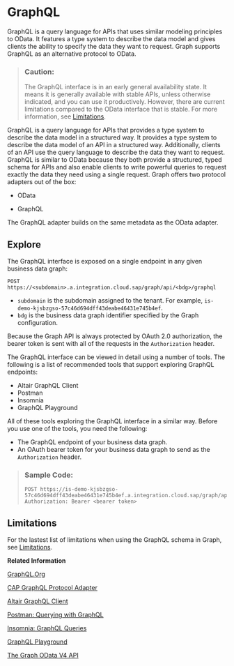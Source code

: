 <!-- loiode723090712e4d3dafab951b89b88faf -->

# GraphQL

GraphQL is a query language for APIs that uses similar modeling principles to OData. It features a type system to describe the data model and gives clients the ability to specify the data they want to request. Graph supports GraphQL as an alternative protocol to OData.

> ### Caution:  
> The GraphQL interface is in an early general availability state. It means it is generally available with stable APIs, unless otherwise indicated, and you can use it productively. However, there are current limitations compared to the OData interface that is stable. For more information, see [Limitations](graphql-de72309.md#loiode723090712e4d3dafab951b89b88faf__section_limitations).

GraphQL is a query language for APIs that provides a type system to describe the data model in a structured way. It provides a type system to describe the data model of an API in a structured way. Additionally, clients of an API use the query language to describe the data they want to request. GraphQL is similar to OData because they both provide a structured, typed schema for APIs and also enable clients to write powerful queries to request exactly the data they need using a single request. Graph offers two protocol adapters out of the box:

-   OData

-   GraphQL


The GraphQL adapter builds on the same metadata as the OData adapter.



<a name="loiode723090712e4d3dafab951b89b88faf__section_vsv_255_mvb"/>

## Explore

The GraphQL interface is exposed on a single endpoint in any given business data graph:

```
POST https://<subdomain>.a.integration.cloud.sap/graph/api/<bdg>/graphql
```

-   `subdomain` is the subdomain assigned to the tenant. For example, `is-demo-kjsbzgso-57c46d694dff43deabe46431e745b4ef`.
-   `bdg` is the business data graph identifier specified by the Graph configuration.

Because the Graph API is always protected by OAuth 2.0 authorization, the bearer token is sent with all of the requests in the `Authorization` header.

The GraphQL interface can be viewed in detail using a number of tools. The following is a list of recommended tools that support exploring GraphQL endpoints:

-   Altair GraphQL Client
-   Postman
-   Insomnia
-   GraphQL Playground


All of these tools exploring the GraphQL interface in a similar way. Before you use one of the tools, you need the following:

-   The GraphQL endpoint of your business data graph.
-   An OAuth bearer token for your business data graph to send as the `Authorization` header.

> ### Sample Code:  
> ```
> POST https://is-demo-kjsbzgso-57c46d694dff43deabe46431e745b4ef.a.integration.cloud.sap/graph/api/v1/graphql
> Authorization: Bearer <bearer token>
> ```



<a name="loiode723090712e4d3dafab951b89b88faf__section_limitations"/>

## Limitations

For the lastest list of limitations when using the GraphQL schema in Graph, see [Limitations](https://github.com/cap-js/graphql?tab=readme-ov-file#limitations).

**Related Information**  


[GraphQL.Org](https://graphql.org/)

[CAP GraphQL Protocol Adapter](https://github.com/cap-js/graphql#readme)

[Altair GraphQL Client](https://altairgraphql.dev/)

[Postman: Querying with GraphQL](https://learning.postman.com/docs/sending-requests/graphql/graphql/)

[Insomnia: GraphQL Queries](https://docs.insomnia.rest/insomnia/graphql-queries)

[GraphQL Playground](https://github.com/graphql/graphql-playground)

[The Graph OData V4 API](the-graph-odata-v4-api-79162b2.md "Graph supports the OData v4 protocol to access business data graphs.")

